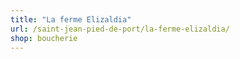 ```yaml
---
title: "La ferme Elizaldia"
url: /saint-jean-pied-de-port/la-ferme-elizaldia/
shop: boucherie
---
```

